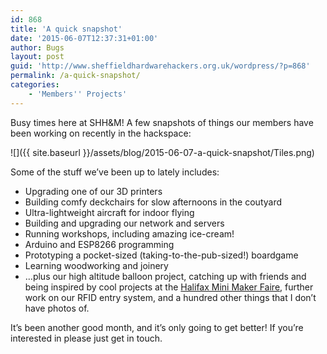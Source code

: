 ```yaml
---
id: 868
title: 'A quick snapshot'
date: '2015-06-07T12:37:31+01:00'
author: Bugs
layout: post
guid: 'http://www.sheffieldhardwarehackers.org.uk/wordpress/?p=868'
permalink: /a-quick-snapshot/
categories:
    - 'Members'' Projects'
---
```


Busy times here at SHH&amp;M! A few snapshots of things our members have been working on recently in the hackspace:

![]({{ site.baseurl }}/assets/blog/2015-06-07-a-quick-snapshot/Tiles.png)

Some of the stuff we’ve been up to lately includes:

- Upgrading one of our 3D printers
- Building comfy deckchairs for slow afternoons in the coutyard
- Ultra-lightweight aircraft for indoor flying
- Building and upgrading our network and servers
- Running workshops, including amazing ice-cream!
- Arduino and ESP8266 programming
- Prototyping a pocket-sized (taking-to-the-pub-sized!) boardgame
- Learning woodworking and joinery
- …plus our high altitude balloon project, catching up with friends and being inspired by cool projects at the [Halifax Mini Maker Faire](http://makerfairehalifax.com/), further work on our RFID entry system, and a hundred other things that I don’t have photos of.

   
It’s been another good month, and it’s only going to get better! If you’re interested in please just get in touch.
<!--- path/to this posts images is ![]({{ site.baseurl }}/assets/blog/2015-06-07-a-quick-snapshot/ --->